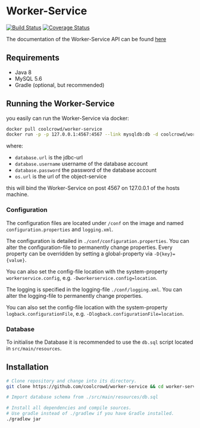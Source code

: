 # Worker-Service

[![Build Status](https://travis-ci.org/coolcrowd/worker-service.svg?branch=master)](https://travis-ci.org/coolcrowd/worker-service)
[![Coverage Status](https://coveralls.io/repos/github/coolcrowd/worker-service/badge.svg?branch=master)](https://coveralls.io/github/coolcrowd/worker-service?branch=master)

The documentation of the Worker-Service API can be found [here](http://coolcrowd.github.io/worker-service/)

## Requirements

 * Java 8
 * MySQL 5.6
 * Gradle (optional, but recommended)
 
## Running the Worker-Service

you easily can run the Worker-Service via docker:

```bash
docker pull coolcrowd/worker-service
docker run -p -p 127.0.0.1:4567:4567 --link mysqldb:db -d coolcrowd/worker-service:latest -Ddatabase.url=jdbc:mysql:url -Ddatabase.username=user -Ddatabase.password=password -Dos.url=http://www.example.org
```

where:
* `database.url` is the jdbc-url
* `database.username` username of the database account
* `database.password` the password of the database account
* `os.url` is the url of the object-service

this will bind the Worker-Service on post 4567 on 127.0.0.1 of the hosts machine.

### Configuration

The configuration files are located under `/conf` on the image and named `configuration.properties` and `logging.xml`. 
 
The configuration is detailed in `./conf/configuration.properties`. You can alter the 
configuration-file to permanently change properties. Every property can be overridden by setting a global-property via
`-D{key}={value}`.

You can also set the config-file location with the system-property `workerservice.config`, e.g. `-Dworkerservice.config=location`.

The logging is specified in the logging-file `./conf/logging.xml`. You can alter the logging-file to permanently change properties.

You can also set the config-file location with the system-property `logback.configurationFile`, e.g. `-Dlogback.configurationFile=location`.

### Database

To initialise the Database it is recommended to use the `db.sql` script located in `src/main/resources`. 
 
## Installation

```bash
# Clone repository and change into its directory.
git clone https://github.com/coolcrowd/worker-service && cd worker-service

# Import database schema from ./src/main/resources/db.sql

# Install all dependencies and compile sources.
# Use gradle instead of ./gradlew if you have Gradle installed.
./gradlew jar
```
 


